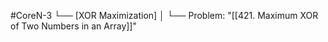 #CoreN-3
└── [XOR Maximization]
    │
    └── Problem: "[[421. Maximum XOR of Two Numbers in an Array]]"